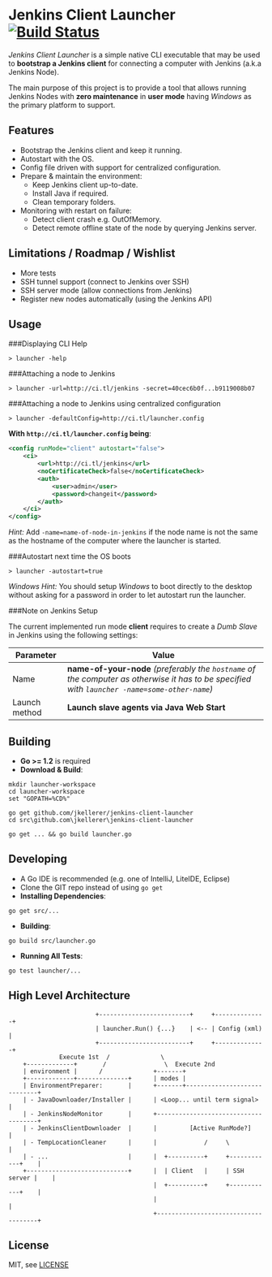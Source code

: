 Jenkins Client Launcher [![Build Status](https://travis-ci.org/jkellerer/jenkins-client-launcher.png?branch=master)](https://travis-ci.org/jkellerer/jenkins-client-launcher)
=======================

_Jenkins Client Launcher_ is a simple native CLI executable that may be used to **bootstrap a Jenkins client** 
for connecting a computer with Jenkins (a.k.a Jenkins Node).

The main purpose of this project is to provide a tool that allows running Jenkins Nodes with 
**zero maintenance** in **user mode** having _Windows_ as the primary platform to support.

Features
--------

- Bootstrap the Jenkins client and keep it running.
- Autostart with the OS.
- Config file driven with support for centralized configuration.
- Prepare & maintain the environment:
	- Keep Jenkins client up-to-date.
	- Install Java if required.
	- Clean temporary folders.
- Monitoring with restart on failure:
	- Detect client crash e.g. OutOfMemory.
	- Detect remote offline state of the node by querying Jenkins server.

Limitations / Roadmap / Wishlist
--------------------------------

- More tests
- SSH tunnel support (connect to Jenkins over SSH)
- SSH server mode (allow connections from Jenkins)
- Register new nodes automatically (using the Jenkins API)


Usage
-----

###Displaying CLI Help

~~~~~~~~~~~~~~~~~~~~~~~~~~~~~~~~~~~~~~~~~~~~~~~~~~~~~~~~~~~~~~~~~~~~~~~~~~~~~~~
> launcher -help
~~~~~~~~~~~~~~~~~~~~~~~~~~~~~~~~~~~~~~~~~~~~~~~~~~~~~~~~~~~~~~~~~~~~~~~~~~~~~~~

###Attaching a node to Jenkins

~~~~~~~~~~~~~~~~~~~~~~~~~~~~~~~~~~~~~~~~~~~~~~~~~~~~~~~~~~~~~~~~~~~~~~~~~~~~~~~
> launcher -url=http://ci.tl/jenkins -secret=40cec6b0f...b9119008b07
~~~~~~~~~~~~~~~~~~~~~~~~~~~~~~~~~~~~~~~~~~~~~~~~~~~~~~~~~~~~~~~~~~~~~~~~~~~~~~~

###Attaching a node to Jenkins using centralized configuration

~~~~~~~~~~~~~~~~~~~~~~~~~~~~~~~~~~~~~~~~~~~~~~~~~~~~~~~~~~~~~~~~~~~~~~~~~~~~~~~
> launcher -defaultConfig=http://ci.tl/launcher.config 
~~~~~~~~~~~~~~~~~~~~~~~~~~~~~~~~~~~~~~~~~~~~~~~~~~~~~~~~~~~~~~~~~~~~~~~~~~~~~~~

**With `http://ci.tl/launcher.config` being**: 

```xml
<config runMode="client" autostart="false">
    <ci>
        <url>http://ci.tl/jenkins</url>
        <noCertificateCheck>false</noCertificateCheck>
        <auth>
            <user>admin</user>
            <password>changeit</password>
        </auth>
    </ci>
</config>
```

_Hint:_ Add `-name=name-of-node-in-jenkins` if the node name is not the same as the hostname of the computer where the launcher is started.

###Autostart next time the OS boots

~~~~~~~~~~~~~~~~~~~~~~~~~~~~~~~~~~~~~~~~~~~~~~~~~~~~~~~~~~~~~~~~~~~~~~~~~~~~~~~
> launcher -autostart=true
~~~~~~~~~~~~~~~~~~~~~~~~~~~~~~~~~~~~~~~~~~~~~~~~~~~~~~~~~~~~~~~~~~~~~~~~~~~~~~~

_Windows Hint:_ You should setup _Windows_ to boot directly to the desktop without asking for a password in order to let autostart run the launcher. 

###Note on Jenkins Setup

The current implemented run mode **client** requires to create a _Dumb Slave_ in Jenkins using the following settings:

Parameter             | Value
----------------------|-----------------------------
Name                  | **name-of-your-node** _(preferably the `hostname` of the computer as otherwise it has to be specified with `launcher -name=some-other-name`)_
Launch method         | **Launch slave agents via Java Web Start**

Building
--------

- **Go >= 1.2** is required
- **Download & Build**:

```Batchfile
mkdir launcher-workspace
cd launcher-workspace 
set "GOPATH=%CD%"

go get github.com/jkellerer/jenkins-client-launcher
cd src\github.com\jkellerer\jenkins-client-launcher

go get ... && go build launcher.go
```


Developing
----------

- A Go IDE is recommended (e.g. one of IntelliJ, LiteIDE, Eclipse)
- Clone the GIT repo instead of using `go get`
- **Installing Dependencies**:

```Batchfile
go get src/...
```

- **Building**:

```Batchfile
go build src/launcher.go
```

- **Running All Tests**:

```Batchfile
go test launcher/...
```


High Level Architecture
-----------------------

~~~~~~~~~~~~~~~~~~~~~~~~~~~~~~~~~~~~~~~~~~~~~~~~~~~~~~~~~~~~~~~~~~~~~~~~~~~~~~~
                        +-------------------------+     +--------------+
                        | launcher.Run() {...}    | <-- | Config (xml) |
                        +-------------------------+     +--------------+
              Execute 1st  /              \
    +-------------+       /                \  Execute 2nd
    | environment |      /              +-------+
    +-------------+--------------+      | modes |
    | EnvironmentPreparer:       |      +-------+-----------------------------+
    | - JavaDownloader/Installer |      | <Loop... until term signal>         |
    | - JenkinsNodeMonitor       |      +-------------------------------------+
    | - JenkinsClientDownloader  |      |         [Active RunMode?]           |
    | - TempLocationCleaner      |      |             /     \                 |
    | - ...                      |      |  +----------+     +------------+    |
    +----------------------------+      |  | Client   |     | SSH server |    |
                                        |  +----------+     +------------+    |
                                        |                                     |
                                        +-------------------------------------+
~~~~~~~~~~~~~~~~~~~~~~~~~~~~~~~~~~~~~~~~~~~~~~~~~~~~~~~~~~~~~~~~~~~~~~~~~~~~~~~


License
-------

MIT, see [LICENSE](LICENSE)
